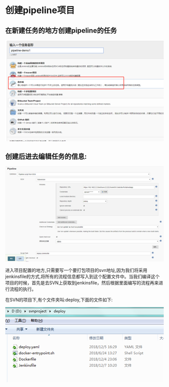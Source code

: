 
<!-- toc -->

# 创建pipeline项目

## 在新建任务的地方创建pipeline的任务
![](../images/markdown-img-paste-20181213164751446.png)

## 创建后进去编辑任务的信息:
![](../images/markdown-img-paste-20181213164410528.png)

进入项目配置的地方,只需要写一个要打包项目的svn地址,因为我们将采用jenkinsfile的方式,将所有的流程信息都写入到这个配置文件中。当我们编译这个项目的时候，首先是去SVN上获取到jenkinsfile，然后根据里面编写的流程再来进行流程的执行。

在SVN的项目下,有个文件夹叫:deploy,下面的文件如下:

![](../images/markdown-img-paste-2018121316470068.png)
